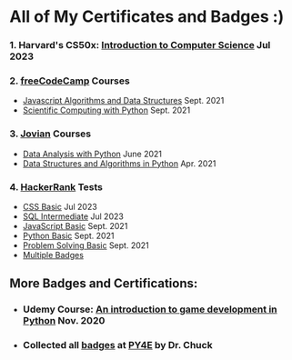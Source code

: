 # All of My Certificates and Badges :)

### 1. Harvard's CS50x: [Introduction to Computer Science](https://certificates.cs50.io/97732eab-5289-49b7-bcb3-9dcde80e9312.pdf?size=A4) Jul 2023

### 2. [freeCodeCamp](https://www.freecodecamp.org/) Courses 
  - [Javascript Algorithms and Data Structures](https://www.freecodecamp.org/certification/vinaycode7/javascript-algorithms-and-data-structures) Sept. 2021
  - [Scientific Computing with Python](https://www.freecodecamp.org/certification/vinaycode7/scientific-computing-with-python-v7) Sept. 2021

### 3. [Jovian](https://jovian.com/) Courses
  - [Data Analysis with Python](https://jovian.com/certificate/MFQTKMJVGE) June 2021
  - [Data Structures and Algorithms in Python](https://jovian.com/certificate/MFQTIOBUGA) Apr. 2021

### 4. [HackerRank](https://www.hackerrank.com/) Tests 
  - [CSS Basic](https://www.hackerrank.com/certificates/4b4dba4fab9a) Jul 2023
  - [SQL Intermediate](https://www.hackerrank.com/certificates/2fedb4f11e9e) Jul 2023
  - [JavaScript Basic](https://www.hackerrank.com/certificates/21c434b051e5) Sept. 2021
  - [Python Basic](https://www.hackerrank.com/certificates/0acd82eb7544) Sept. 2021
  - [Problem Solving Basic](https://www.hackerrank.com/certificates/8f20ebbc8387) Sept. 2021
  - [Multiple Badges](https://www.hackerrank.com/vinaycode7)


## More Badges and Certifications: 
- ### Udemy Course: [An introduction to game development in Python](https://www.udemy.com/course/an-introduction-to-game-development-in-python/) Nov. 2020
- ### Collected all [badges](https://github.com/vinay-code7/all-certificates/tree/main/PY4E) at [PY4E](https://www.py4e.com/) by Dr. Chuck
